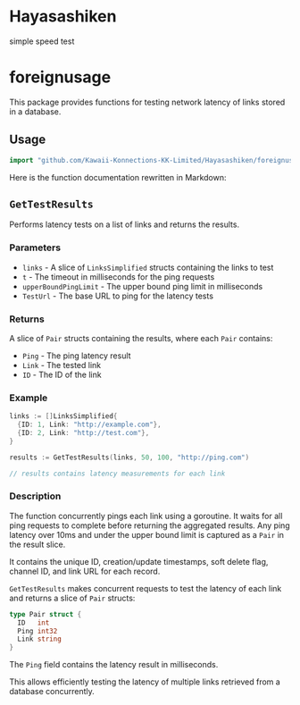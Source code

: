 # Hayasashiken
simple speed test

# foreignusage

This package provides functions for testing network latency of links stored in a database. 

## Usage

```go
import "github.com/Kawaii-Konnections-KK-Limited/Hayasashiken/foreignusage"
```

Here is the function documentation rewritten in Markdown:

## `GetTestResults`

Performs latency tests on a list of links and returns the results.

### Parameters

- `links` - A slice of `LinksSimplified` structs containing the links to test
- `t` - The timeout in milliseconds for the ping requests  
- `upperBoundPingLimit` - The upper bound ping limit in milliseconds
- `TestUrl` - The base URL to ping for the latency tests

### Returns

A slice of `Pair` structs containing the results, where each `Pair` contains:

- `Ping` - The ping latency result 
- `Link` - The tested link
- `ID` - The ID of the link

### Example

```go
links := []LinksSimplified{
  {ID: 1, Link: "http://example.com"},
  {ID: 2, Link: "http://test.com"},
}

results := GetTestResults(links, 50, 100, "http://ping.com")

// results contains latency measurements for each link
```

### Description

The function concurrently pings each link using a goroutine. It waits for all ping requests to complete before returning the aggregated results. Any ping latency over 10ms and under the upper bound limit is captured as a `Pair` in the result slice.

It contains the unique ID, creation/update timestamps, soft delete flag, channel ID, and link URL for each record.

`GetTestResults` makes concurrent requests to test the latency of each link and returns a slice of `Pair` structs:

```go
type Pair struct {
  ID   int
  Ping int32 
  Link string
}
```

The `Ping` field contains the latency result in milliseconds.

This allows efficiently testing the latency of multiple links retrieved from a database concurrently.